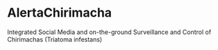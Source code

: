 # AlertaChirimacha
Integrated Social Media and on-the-ground Surveillance and Control of Chirimachas (Triatoma infestans)

